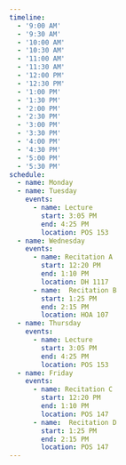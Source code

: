 ```yaml
---
timeline:
  - '9:00 AM'
  - '9:30 AM'
  - '10:00 AM'
  - '10:30 AM'
  - '11:00 AM'
  - '11:30 AM'
  - '12:00 PM'
  - '12:30 PM'
  - '1:00 PM'
  - '1:30 PM'
  - '2:00 PM'
  - '2:30 PM'
  - '3:00 PM'
  - '3:30 PM'
  - '4:00 PM'
  - '4:30 PM'
  - '5:00 PM'
  - '5:30 PM'
schedule:
  - name: Monday
  - name: Tuesday
    events:
      - name: Lecture
        start: 3:05 PM
        end: 4:25 PM
        location: POS 153
  - name: Wednesday
    events:
      - name: Recitation A
        start: 12:20 PM
        end: 1:10 PM
        location: DH 1117
      - name:  Recitation B
        start: 1:25 PM
        end: 2:15 PM
        location: HOA 107
  - name: Thursday
    events:
      - name: Lecture
        start: 3:05 PM
        end: 4:25 PM
        location: POS 153
  - name: Friday
    events:
      - name: Recitation C
        start: 12:20 PM
        end: 1:10 PM
        location: POS 147
      - name:  Recitation D
        start: 1:25 PM
        end: 2:15 PM
        location: POS 147
---
```

